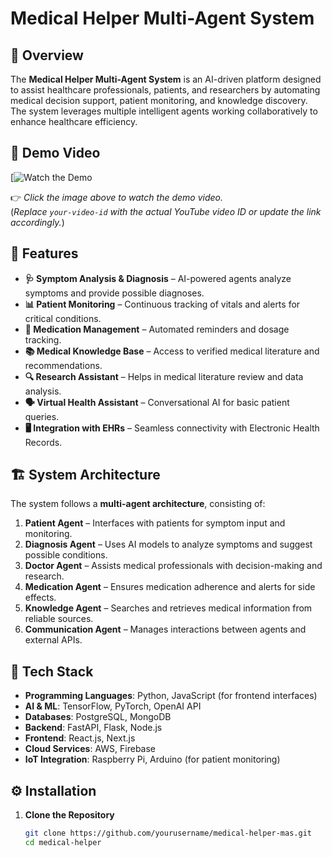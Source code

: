 # Medical Helper Multi-Agent System

## 📌 Overview

The **Medical Helper Multi-Agent System** is an AI-driven platform designed to assist healthcare professionals, patients, and researchers by automating medical decision support, patient monitoring, and knowledge discovery. The system leverages multiple intelligent agents working collaboratively to enhance healthcare efficiency.

## 🎥 Demo Video

[![Watch the Demo]((https://drive.google.com/file/d/1izAtX8YfSZ9UjjFufOLUUS4yYMG88UyU/view?usp=sharing))

👉 *Click the image above to watch the demo video.*  
(*Replace `your-video-id` with the actual YouTube video ID or update the link accordingly.*)

## 🚀 Features

- **🩺 Symptom Analysis & Diagnosis** – AI-powered agents analyze symptoms and provide possible diagnoses.
- **📊 Patient Monitoring** – Continuous tracking of vitals and alerts for critical conditions.
- **💊 Medication Management** – Automated reminders and dosage tracking.
- **📚 Medical Knowledge Base** – Access to verified medical literature and recommendations.
- **🔍 Research Assistant** – Helps in medical literature review and data analysis.
- **🗣️ Virtual Health Assistant** – Conversational AI for basic patient queries.
- **🖥️ Integration with EHRs** – Seamless connectivity with Electronic Health Records.

## 🏗️ System Architecture

The system follows a **multi-agent architecture**, consisting of:

1. **Patient Agent** – Interfaces with patients for symptom input and monitoring.
2. **Diagnosis Agent** – Uses AI models to analyze symptoms and suggest possible conditions.
3. **Doctor Agent** – Assists medical professionals with decision-making and research.
4. **Medication Agent** – Ensures medication adherence and alerts for side effects.
5. **Knowledge Agent** – Searches and retrieves medical information from reliable sources.
6. **Communication Agent** – Manages interactions between agents and external APIs.

## 🔧 Tech Stack

- **Programming Languages**: Python, JavaScript (for frontend interfaces)
- **AI & ML**: TensorFlow, PyTorch, OpenAI API
- **Databases**: PostgreSQL, MongoDB
- **Backend**: FastAPI, Flask, Node.js
- **Frontend**: React.js, Next.js
- **Cloud Services**: AWS, Firebase
- **IoT Integration**: Raspberry Pi, Arduino (for patient monitoring)

## ⚙️ Installation

1. **Clone the Repository**
   ```bash
   git clone https://github.com/yourusername/medical-helper-mas.git
   cd medical-helper
